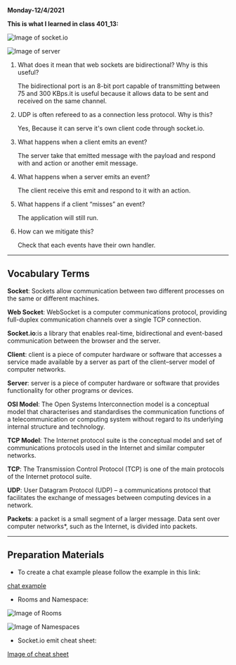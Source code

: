 **Monday-12/4/2021**

**This is what I learned in class 401_13:**

![Image of socket.io](https://avinetworks.com/wp-content/uploads/2020/03/packet-switching-diagram.png)

![Image of server](https://upload.wikimedia.org/wikipedia/commons/thumb/c/c9/Client-server-model.svg/1200px-Client-server-model.svg.png)

1. What does it mean that web sockets are bidirectional? Why is this useful?

    The bidirectional port is an 8-bit port capable of transmitting between 75 and 300 KBps.it is useful because it allows data to be sent and received on the same channel.

2. UDP is often refereed to as a connection less protocol. Why is this?

    Yes, Because it can serve it's own client code through socket.io.

3. What happens when a client emits an event?

    The server take that emitted message with the payload and respond with and action or another emit message.

4. What happens when a server emits an event?

    The client receive this emit and respond to it with an action.

5. What happens if a client “misses” an event?

    The application will still run.

6. How can we mitigate this?

    Check that each events have their own handler.


-------------------------------------------------------------

## Vocabulary Terms

**Socket**: Sockets allow communication between two different processes on the same or different machines.

**Web Socket**: WebSocket is a computer communications protocol, providing full-duplex communication channels over a single TCP connection.

**Socket.io**:is a library that enables real-time, bidirectional and event-based communication between the browser and the server.

**Client**: client is a piece of computer hardware or software that accesses a service made available by a server as part of the client–server model of computer networks.

**Server**: server is a piece of computer hardware or software that provides functionality for other programs or devices.

**OSI Model**: The Open Systems Interconnection model is a conceptual model that characterises and standardises the communication functions of a telecommunication or computing system without regard to its underlying internal structure and technology.

**TCP Model**: The Internet protocol suite is the conceptual model and set of communications protocols used in the Internet and similar computer networks.

**TCP**: The Transmission Control Protocol (TCP) is one of the main protocols of the Internet protocol suite.

**UDP**: User Datagram Protocol (UDP) – a communications protocol that facilitates the exchange of messages between computing devices in a network.

**Packets**:  a packet is a small segment of a larger message. Data sent over computer networks*, such as the Internet, is divided into packets.



----------------------------------------------
## Preparation Materials

- To create a chat example please follow the example in this link:

[chat example](https://socket.io/get-started/chat/)



- Rooms and Namespace:

![Image of Rooms](https://socket.io/images/rooms.png)

![Image of Namespaces](https://socket.io/images/rooms-redis.png)

- Socket.io emit cheat sheet:

[Image of cheat sheet](https://socket.io/docs/v3/emit-cheatsheet/index.html)
